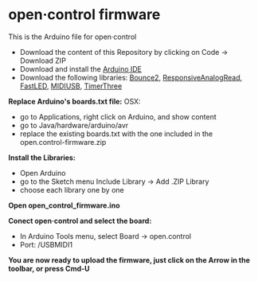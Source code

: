 # open·control firmware

This is the Arduino file for open·control

* Download the content of this Repository by clicking on Code -> Download ZIP
* Download and install the [Arduino IDE](https://www.arduino.cc/en/software/)
* Download the following libraries: [Bounce2](https://github.com/thomasfredericks/Bounce2/archive/refs/heads/master.zip), [ResponsiveAnalogRead](https://github.com/dxinteractive/ResponsiveAnalogRead/archive/refs/heads/master.zip), [FastLED](https://github.com/FastLED/FastLED/archive/refs/heads/master.zip), [MIDIUSB](https://github.com/arduino-libraries/MIDIUSB/archive/refs/heads/master.zip), [TimerThree](https://github.com/PaulStoffregen/TimerThree/archive/refs/heads/master.zip)


**Replace Arduino's boards.txt file:**
OSX:
* go to Applications, right click on Arduino, and show content
* go to Java/hardware/arduino/avr
* replace the existing boards.txt with the one included in the open.control-firmware.zip

**Install the Libraries:**
* Open Arduino
* go to the Sketch menu Include Library -> Add .ZIP Library
* choose each library one by one

**Open open_control_firmware.ino**

**Conect open·control and select the board:**
* In Arduino Tools menu, select Board -> open.control
* Port: /USBMIDI1

**You are now ready to upload the firmware, just click on the Arrow in the toolbar, or press Cmd-U**



